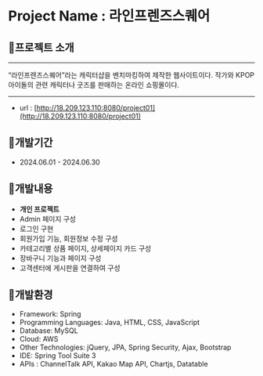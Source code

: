 # Project Name : 라인프렌즈스퀘어

## 🔰프로젝트 소개

---

“라인프렌즈스퀘어”라는 캐릭터샵을 벤치마킹하여 제작한 웹사이트이다. 작가와 KPOP 아이돌의 관련 캐릭터나 굿즈를 판매하는 온라인 쇼핑몰이다.

---

- url : [](http://18.209.123.110:8080/jeju/)[http://18.209.123.110:8080/project01](http://18.209.123.110:8080/project01)

## 🔰개발기간

- 2024.06.01 - 2024.06.30

## 🔰개발내용

- **개인 프로젝트**
- Admin  페이지 구성
- 로그인 구현
- 회원가입 기능, 회원정보 수정 구성
- 카테고리별 상품 페이지, 상세페이지 카드 구성
- 장바구니 기능과 페이지 구성
- 고객센터에 게시판을 연결하여 구성

## 🔰개발환경

- Framework: Spring
- Programming Languages: Java, HTML, CSS, JavaScript
- Database: MySQL
- Cloud: AWS
- Other Technologies: jQuery, JPA, Spring Security, Ajax, Bootstrap
- IDE: Spring Tool Suite 3
- APIs : ChannelTalk API, Kakao Map API, Chartjs, Datatable
